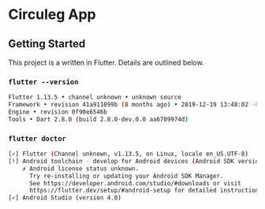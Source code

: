 # Circuleg App

## Getting Started

This project is a written in Flutter. Details are outlined below.

### `flutter --version`
```bash
Flutter 1.13.5 • channel unknown • unknown source
Framework • revision 41a911099b (8 months ago) • 2019-12-19 13:48:02 -0800
Engine • revision 0f90e6546b
Tools • Dart 2.8.0 (build 2.8.0-dev.0.0 aa6709974d)
```

### `flutter doctor`

```bash
[✓] Flutter (Channel unknown, v1.13.5, on Linux, locale en_US.UTF-8)
[!] Android toolchain - develop for Android devices (Android SDK version 29.0.3)
    ✗ Android license status unknown.
      Try re-installing or updating your Android SDK Manager.
      See https://developer.android.com/studio/#downloads or visit
      https://flutter.dev/setup/#android-setup for detailed instructions.
[✓] Android Studio (version 4.0)
```


